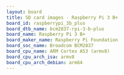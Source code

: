 ```yaml
---
layout: board
title: SD card images - Raspberry Pi 3 B+
board_id: raspberrypi_3b_plus
board_dtb_name: bcm2837-rpi-3-b-plus
board_name: Raspberry Pi 3 B+
board_maker_name: Raspberry Pi Foundation
board_soc_name: Broadcom BCM2837
board_cpu_name: ARM Cortex A53 (armv8)
board_cpu_arch_isa: armv8
board_cpu_arch_debian: arm64
---
```

